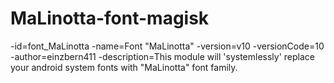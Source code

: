 # MaLinotta-font-magisk

-id=font_MaLinotta
-name=Font "MaLinotta"
-version=v10
-versionCode=10
-author=einzbern411
-description=This module will 'systemlessly' replace your android system fonts with "MaLinotta" font family.
